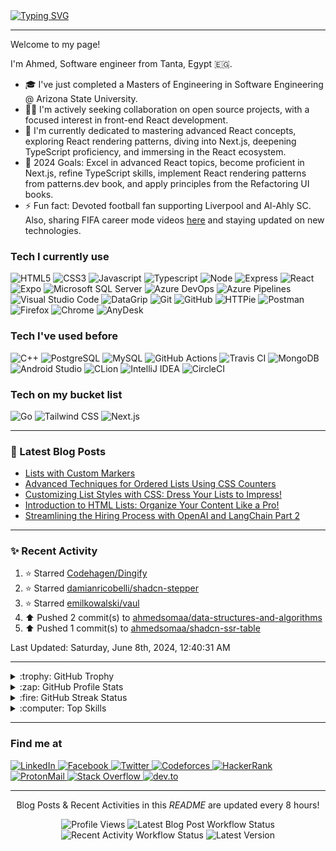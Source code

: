 <a href="https://git.io/typing-svg">
    <img src="https://readme-typing-svg.demolab.com?font=Jetbrains+Mono&size=50&pause=1000&color=000000&background==ffffff&center=true&vCenter=true&width=1200&height=300&lines=%3C+%F0%9F%91%8B+Hello%2C+World!+%2F%3E;Nice+to+see+you+%F0%9F%98%8E" alt="Typing SVG" />
</a>

---

<p>Welcome to my page!</p>
<p>I'm Ahmed, Software engineer from Tanta, Egypt 🇪🇬.</p>

- 🎓 I've just completed a Masters of Engineering in Software Engineering @ Arizona State University.
- 👯‍♂️ I'm actively seeking collaboration on open source projects, with a focused interest in front-end React development.
- 🌱 I'm currently dedicated to mastering advanced React concepts, exploring React rendering patterns, diving into Next.js, deepening TypeScript proficiency, and immersing in the React ecosystem.
- 🥅 2024 Goals: Excel in advanced React topics, become proficient in Next.js, refine TypeScript skills, implement React rendering patterns from patterns.dev book, and apply principles from the Refactoring UI books.
- ⚡ Fun fact: Devoted football fan supporting Liverpool and Al-Ahly SC. Also, sharing FIFA career mode videos [here](https://www.youtube.com/@the-final-lineup) and staying updated on new technologies.

### Tech I currently use

<p>
  <img alt="HTML5" src="https://img.shields.io/badge/-HTML5-E34F26?style=flat-square&logo=html5&logoColor=white" />
  <img alt="CSS3" src="https://img.shields.io/badge/-CSS3-1572B6?style=flat-square&logo=css3&logoColor=white" />
  <img alt="Javascript" src="https://img.shields.io/badge/-Javascript-F7DF1E?style=flat-square&logo=javascript&logoColor=black" />
  <img alt="Typescript" src="https://img.shields.io/badge/-Typescript-3178C6?style=flat-square&logo=typescript&logoColor=white" />
  <img alt="Node" src="https://img.shields.io/badge/-Node.js-339933?style=flat-square&logo=node.js&logoColor=white" />
  <img alt="Express" src="https://img.shields.io/badge/-Express-000000?style=flat-square&logo=express&logoColor=white" />
  <img alt="React" src="https://img.shields.io/badge/-React-61DAFB?style=flat-square&logo=react&logoColor=black" />
  <img alt="Expo" src="https://img.shields.io/badge/-Expo-000020?style=flat-square&logo=expo&logoColor=white" />
  <img 
       alt="Microsoft SQL Server" 
       src="https://img.shields.io/badge/-Microsoft SQL Server-CC2927?style=flat-square&logo=microsoft sql server&logoColor=white" />
  <img alt="Azure DevOps" src="https://img.shields.io/badge/-Azure DevOps-0078D7?style=flat-square&logo=azure devops&logoColor=white" /> 
  <img alt="Azure Pipelines" src="https://img.shields.io/badge/-Azure Pipelines-0078D7?style=flat-square&logo=azure pipelines&logoColor=white" /> 
  <img alt="Visual Studio Code" src="https://img.shields.io/badge/-Visual Studio Code-007ACC?style=flat-square&logo=visual studio code&logoColor=white" />
  <img alt="DataGrip" src="https://img.shields.io/badge/-DataGrip-000000?style=flat-square&logo=datagrip&logoColor=white" />
  <img alt="Git" src="https://img.shields.io/badge/-Git-F05032?style=flat-square&logo=git&logoColor=white" /> 
  <img alt="GitHub" src="https://img.shields.io/badge/-GitHub-000000?style=flat-square&logo=github&logoColor=white" /> 
  <img alt="HTTPie" src="https://img.shields.io/badge/-HTTPie-73DC8C?style=flat-square&logo=httpie&logoColor=black" />
  <img alt="Postman" src="https://img.shields.io/badge/-Postman-FF6C37?style=flat-square&logo=postman&logoColor=white" />
  <img alt="Firefox" src="https://img.shields.io/badge/-Firefox-FF7139?style=flat-square&logo=firefox browser&logoColor=white" />
  <img alt="Chrome" src="https://img.shields.io/badge/-Google Chrome-4285F4?style=flat-square&logo=google chrome&logoColor=white" />
  <img alt="AnyDesk" src="https://img.shields.io/badge/-AnyDesk-EF443B?style=flat-square&logo=anydesk&logoColor=white" />
</p>

### Tech I've used before

<p>
  <img alt="C++" src="https://img.shields.io/badge/-C++-00599C?style=flat-square&logo=cplusplus&logoColor=white" /> 
  <img alt="PostgreSQL" src="https://img.shields.io/badge/-PostgreSQL-4169E1?style=flat-square&logo=postgresql&logoColor=white" />
  <img alt="MySQL" src="https://img.shields.io/badge/-MySQL-4479A1?style=flat-square&logo=mysql&logoColor=white" />
  <img alt="GitHub Actions" src="https://img.shields.io/badge/-GitHub Actions-2088FF?style=flat-square&logo=github actions&logoColor=white" />
  <img alt="Travis CI" src="https://img.shields.io/badge/-Travis CI-3EAAAF?style=flat-square&logo=travis ci&logoColor=white" />
  <img alt="MongoDB" src="https://img.shields.io/badge/-MongoDB-47A248?style=flat-square&logo=mongodb&logoColor=white" />
  <img alt="Android Studio" src="https://img.shields.io/badge/-Android Studio-3DDC84?style=flat-square&logo=android studio&logoColor=white" />
  <img alt="CLion" src="https://img.shields.io/badge/-CLion-000000?style=flat-square&logo=clion&logoColor=white" />
  <img alt="IntelliJ IDEA" src="https://img.shields.io/badge/-IntelliJ IDEA-000000?style=flat-square&logo=intellij idea&logoColor=white" />
  <img alt="CircleCI" src="https://img.shields.io/badge/-CircleCI-343434?style=flat-square&logo=circleci&logoColor=white" />
</p>

### Tech on my bucket list

<p>
  <img alt="Go" src="https://img.shields.io/badge/-Go-00ADD8?style=flat-square&logo=go&logoColor=white" /> 
  <img alt="Tailwind CSS" src="https://img.shields.io/badge/-Tailwind CSS-06B6D4?style=flat-square&logo=tailwind css&logoColor=white" />
  <img alt="Next.js" src="https://img.shields.io/badge/-Next.js-000000?style=flat-square&logo=nextdotjs&logoColor=white" />
</p>

---

### 📝 Latest Blog Posts

<!-- HASHNODE_BLOG:START -->
- [Lists with Custom Markers](https://som3aware.hashnode.dev/lists-with-custom-markers)
- [Advanced Techniques for Ordered Lists Using CSS Counters](https://som3aware.hashnode.dev/advanced-techniques-for-ordered-lists-using-css-counters)
- [Customizing List Styles with CSS: Dress Your Lists to Impress!](https://som3aware.hashnode.dev/customizing-list-styles-with-css-dress-your-lists-to-impress)
- [Introduction to HTML Lists: Organize Your Content Like a Pro!](https://som3aware.hashnode.dev/introduction-to-html-lists-organize-your-content-like-a-pro)
- [Streamlining the Hiring Process with OpenAI and LangChain Part 2](https://som3aware.hashnode.dev/streamlining-the-hiring-process-with-openai-and-langchain-part-2)

<!-- HASHNODE_BLOG:END -->

---

### ✨ Recent Activity

<!--RECENT_ACTIVITY:start-->
1. ⭐ Starred [Codehagen/Dingify](https://github.com/Codehagen/Dingify)
2. ⭐ Starred [damianricobelli/shadcn-stepper](https://github.com/damianricobelli/shadcn-stepper)
3. ⭐ Starred [emilkowalski/vaul](https://github.com/emilkowalski/vaul)
4. ⬆️ Pushed 2 commit(s) to [ahmedsomaa/data-structures-and-algorithms](https://github.com/ahmedsomaa/data-structures-and-algorithms)
5. ⬆️ Pushed 1 commit(s) to [ahmedsomaa/shadcn-ssr-table](https://github.com/ahmedsomaa/shadcn-ssr-table)
<!--RECENT_ACTIVITY:end-->

<!--RECENT_ACTIVITY:last_update-->
Last Updated: Saturday, June 8th, 2024, 12:40:31 AM
<!--RECENT_ACTIVITY:last_update_end-->

---

<details>
  <summary>:trophy: GitHub Trophy</summary>

![trophy](https://github-profile-trophy.vercel.app/?username=ryo-ma&theme=gruvbox)

</details>

<details>
  <summary>:zap: GitHub Profile Stats</summary>

![profile](https://github-readme-stats.vercel.app/api?username=ahmedsomaa&show_icons=true&theme=gruvbox&locale=en)

</details>

<details>
    <summary>:fire: GitHub Streak Status</summary>

![streak](https://github-readme-streak-stats.herokuapp.com/?user=ahmedsomaa&theme=gruvbox)

</details>

<details>
  <summary>:computer: Top Skills</summary>

![skills](https://github-readme-stats.vercel.app/api/top-langs?username=ahmedsomaa&show_icons=true&theme=gruvbox&locale=en&layout=compact)

</details>

---

### Find me at

<p>
  <a href="https://linkedin.com/in/som3aware" target="_target">
    <img alt="LinkedIn" src="https://img.shields.io/badge/-LinkedIn-0A66C2?style=for-the-badge&logo=linkedin&logoColor=white" />
  </a>
  <a href="https://fb.com/som3aware" target="_target">
    <img alt="Facebook" src="https://img.shields.io/badge/-Facebook-1877F2?style=for-the-badge&logo=facebook&logoColor=white" />
  </a>
  <a href="https://twitter.com/som3aware" target="_target">
    <img alt="Twitter" src="https://img.shields.io/badge/-Twitter-1DA1F2?style=for-the-badge&logo=twitter&logoColor=white" />
  </a>
  <a href="https://codeforces.com/profile/Ahmedsomaa" target="_target">
    <img alt="Codeforces" src="https://img.shields.io/badge/-Codeforces-1F8ACB?style=for-the-badge&logo=codeforces&logoColor=white" />
  </a>
  <a href="https://www.hackerrank.com/ahmedsomaa" target="_target">
    <img alt="HackerRank" src="https://img.shields.io/badge/-HackerRank-00EA64?style=for-the-badge&logo=hackerrank&logoColor=white" />
  </a>
  <a href="mailto:ahmedsomaa96@proton.me" target="_target">
    <img alt="ProtonMail" src="https://img.shields.io/badge/-Proton Mail-8B89CC?style=for-the-badge&logo=protonmail&logoColor=white" />
  </a>
  <a href="https://stackoverflow.com/users/12738561" target="_target">
    <img alt="Stack Overflow" src="https://img.shields.io/badge/-Stack Overflow-F58025?style=for-the-badge&logo=stack overflow&logoColor=white" />
  </a>
  <a href="https://dev.to/som3aware" target="_target">
    <img alt="dev.to" src="https://img.shields.io/badge/-dev.to-000000?style=for-the-badge&logo=devdotto&logoColor=white" />
  </a>
</p>

---

<p align="center" width="100%">
  Blog Posts & Recent Activities in this <em>README</em> are updated every 8 hours!
</p>

<p align="center" width="100%">
   <img alt="Profile Views" src="https://komarev.com/ghpvc/?username=ahmedsomaa&style=flat-square" />
   <img alt="Latest Blog Post Workflow Status" src="https://img.shields.io/github/actions/workflow/status/ahmedsomaa/ahmedsomaa/blog-post-workflow.yml?branch=main&label=Blog%20Post%20Workflow&style=flat-square" />
   <img alt="Recent Activity Workflow Status" src="https://img.shields.io/github/actions/workflow/status/ahmedsomaa/ahmedsomaa/recent-activity-workflow.yml?branch=main&label=Recent%20Activity%20Workflow&style=flat-square" />
   <img alt="Latest Version" src="https://img.shields.io/github/v/tag/ahmedsomaa/ahmedsomaa?color=yellow&label=Version&style=flat-square" />
</p>
